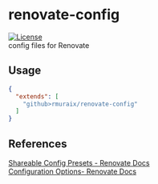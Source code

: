 # renovate-config
[![License](https://img.shields.io/github/license/rmuraix/renovate-config)](./LICENSE)  
config files for Renovate  
## Usage
```json
{
  "extends": [
    "github>rmuraix/renovate-config"
  ]
}
```  
## References
[Shareable Config Presets - Renovate Docs](https://docs.renovatebot.com/config-presets/)  
[Configuration Options- Renovate Docs](https://docs.renovatebot.com/configuration-options/)  